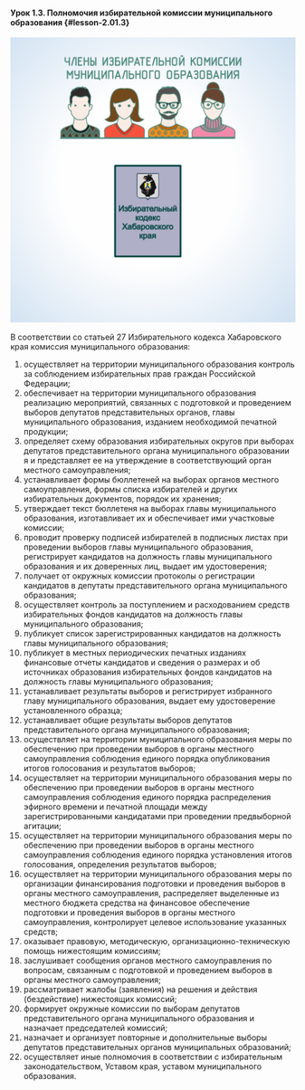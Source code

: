 #### Урок 1.3. Полномочия избирательной комиссии муниципального образования {#lesson-2.01.3}

![Рисунок 1.3.1. Задачи и полномочия избирательной комиссии муниципального образования сформулированны в Избирательном кодексе Хабаровского края](./2.01.3.1.svg)

В соответствии со статьей 27 Избирательного кодекса Хабаровского края комиссия муниципального образования:

1) осуществляет на территории муниципального образования контроль за соблюдением избирательных прав граждан Российской Федерации;
2) обеспечивает на территории муниципального образования реализацию мероприятий, связанных с подготовкой и проведением выборов депутатов представительных органов, главы муниципального образования, изданием необходимой печатной продукции;
3) определяет схему образования избирательных округов при выборах депутатов представительного органа муниципального образовании я и представляет ее на утверждение в соответствующий орган местного самоуправления;
4) устанавливает формы бюллетеней на выборах органов местного самоуправления, формы списка избирателей и других избирательных документов, порядок их хранения;
5) утверждает текст бюллетеня на выборах главы муниципального образования, изготавливает их и обеспечивает ими участковые комиссии;
6) проводит проверку подписей избирателей в подписных листах при проведении выборов главы муниципального образования, регистрирует кандидатов на должность главы муниципального образования и их доверенных лиц, выдает им удостоверения;
7) получает от окружных комиссии протоколы о регистрации кандидатов в депутаты представительного органа муниципального образования;
8) осуществляет контроль за поступлением и расходованием средств избирательных фондов кандидатов на должность главы муниципального образования;
9) публикует список зарегистрированных кандидатов на должность главы муниципального образования;
10) публикует в местных периодических печатных изданиях финансовые отчеты кандидатов и сведения о размерах и об источниках образования избирательных фондов кандидатов на должность главы муниципального образования;
11) устанавливает результаты выборов и регистрирует избранного главу муниципального образования, выдает ему удостоверение установленного образца;
12) устанавливает общие результаты выборов депутатов представительного органа муниципального образования;
13) осуществляет на территории муниципального образования меры по обеспечению при проведении выборов в органы местного самоуправления соблюдения единого порядка опубликования итогов голосования и результатов выборов;
14) осуществляет на территории муниципального образования меры по обеспечению при проведении выборов в органы местного самоуправления соблюдения единого порядка распределения эфирного времени и печатной площади между зарегистрированными кандидатами при проведении предвыборной агитации;
15) осуществляет на территории муниципального образования меры по обеспечению при проведении выборов в органы местного самоуправления соблюдения единого порядка установления итогов голосования, определения результатов выборов;
16) осуществляет на территории муниципального образования меры по организации финансирования подготовки и проведения выборов в органы местного самоуправления, распределяет выделенные из местного бюджета  средства на финансовое обеспечение подготовки и проведения выборов в органы местного самоуправления, контролирует целевое использование указанных средств;
17) оказывает правовую, методическую, организационно-техническую помощь нижестоящим комиссиям;
18) заслушивает сообщения органов местного самоуправления по вопросам, связанным  с подготовкой и проведением выборов в органы местного самоуправления;
19) рассматривает жалобы (заявления) на решения и действия (бездействие) нижестоящих комиссий;
20) формирует окружные комиссии по выборам депутатов представительного органа муниципального образования и назначает председателей комиссий;
21) назначает и организует повторные и дополнительные выборы депутатов представительных органов муниципальных образований;
22) осуществляет иные полномочия в соответствии с избирательным законодательством, Уставом края, уставом муниципального образования.
